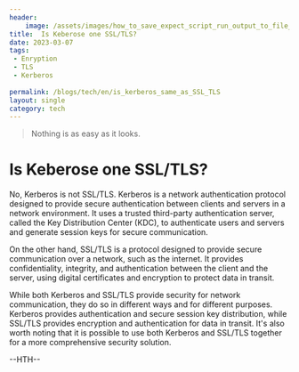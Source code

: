 ```yaml
---
header:
    image: /assets/images/how_to_save_expect_script_run_output_to_file_locally.jpg
title:  Is Keberose one SSL/TLS?
date: 2023-03-07
tags:
 - Enryption
 - TLS
 - Kerberos
 
permalink: /blogs/tech/en/is_kerberos_same_as_SSL_TLS
layout: single
category: tech
---
```


> Nothing is as easy as it looks.

# Is Keberose one SSL/TLS?

No, Kerberos is not SSL/TLS. Kerberos is a network authentication protocol designed to provide secure authentication between clients and servers in a network environment. It uses a trusted third-party authentication server, called the Key Distribution Center (KDC), to authenticate users and servers and generate session keys for secure communication.

On the other hand, SSL/TLS is a protocol designed to provide secure communication over a network, such as the internet. It provides confidentiality, integrity, and authentication between the client and the server, using digital certificates and encryption to protect data in transit.

While both Kerberos and SSL/TLS provide security for network communication, they do so in different ways and for different purposes. Kerberos provides authentication and secure session key distribution, while SSL/TLS provides encryption and authentication for data in transit. It's also worth noting that it is possible to use both Kerberos and SSL/TLS together for a more comprehensive security solution.

--HTH--


